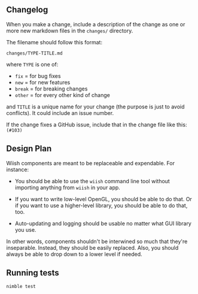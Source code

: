 ## Changelog

When you make a change, include a description of the change as one or more new markdown files in the `changes/` directory.

The filename should follow this format:

```
changes/TYPE-TITLE.md
```

where `TYPE` is one of:

- `fix` = for bug fixes
- `new` = for new features
- `break` = for breaking changes
- `other` = for every other kind of change

and `TITLE` is a unique name for your change (the purpose is just to avoid conflicts).  It could include an issue number.

If the change fixes a GitHub issue, include that in the change file like this: `(#103)`

## Design Plan

Wiish components are meant to be replaceable and expendable.  For instance:

- You should be able to use the `wiish` command line tool without importing anything from `wiish` in your app.  

- If you want to write low-level OpenGL, you should be able to do that.  Or if you want to use a higher-level library, you should be able to do that, too.

- Auto-updating and logging should be usable no matter what GUI library you use.

In other words, components shouldn't be interwined so much that they're inseparable.  Instead, they should be easily replaced.  Also, you should always be able to drop down to a lower level if needed.

## Running tests

```
nimble test
```


